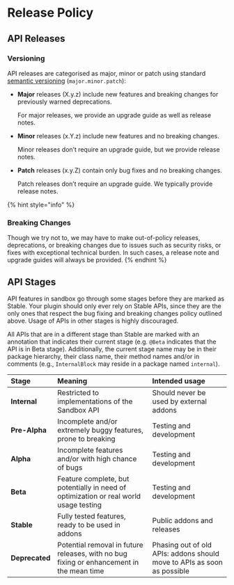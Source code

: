 # Release Policy

## API Releases

### Versioning

 API releases are categorised as major, minor or patch using standard [semantic versioning](http://semver.org/) \(`major.minor.patch`\):

* **Major** releases \(X.y.z\) include new features and breaking changes for previously warned deprecations.

  For major releases, we provide an upgrade guide as well as release notes.

* **Minor** releases \(x.Y.z\) include new features and no breaking changes.

  Minor releases don’t require an upgrade guide, but we provide release notes.

* **Patch** releases \(x.y.Z\) contain only bug fixes and no breaking changes.

  Patch releases don’t require an upgrade guide. We typically provide release notes.

{% hint style="info" %}
### Breaking Changes

Though we try not to, we may have to make out-of-policy releases, deprecations, or breaking changes due to issues such as security risks, or fixes with exceptional technical burden. In such cases, a release note and upgrade guides will always be provided.
{% endhint %}

## API Stages

API features in sandbox go through some stages before they are marked as Stable. Your plugin should only ever rely on Stable APIs, since they are the only ones that respect the bug fixing and breaking changes policy outlined above. Usage of APIs in other stages is highly discouraged.

All APIs that are in a different stage than Stable are marked with an annotation that indicates their current stage \(e.g. `@Beta` indicates that the API is in Beta stage\). Additionally, the current stage name may be in their package hierarchy, their class name, their method names and/or in comments \(e.g., `InternalBlock` may reside in a package named `internal`\).

| Stage | Meaning | Intended usage |
| :--- | :--- | :--- |
| **Internal** | Restricted to implementations of the Sandbox API | Should never be used by external addons |
| **Pre-Alpha** | Incomplete and/or extremely buggy features, prone to breaking | Testing and development |
| **Alpha** | Incomplete features and/or with high chance of bugs | Testing and development |
| **Beta** | Feature complete, but potentially in need of optimization or real world usage testing | Testing and development |
| **Stable** | Fully tested features, ready to be used in addons | Public addons and releases |
| **Deprecated** | Potential removal in future releases, with no bug fixing or enhancement in the mean time | Phasing out of old APIs: addons should move to APIs as soon as possible |

